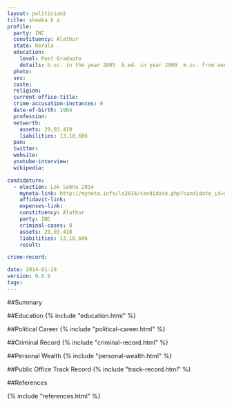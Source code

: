 ```yaml
---
layout: politician2
title: sheeba k a
profile: 
  party: INC
  constituency: Alathur
  state: Kerala
  education: 
    level: Post Graduate
    details: b.sc. in the year 2005  b.ed. in year 2009  m.sc. from annamalai university in the year 2010
  photo: 
  sex: 
  caste: 
  religion: 
  current-office-title: 
  crime-accusation-instances: 0
  date-of-birth: 1984
  profession: 
  networth: 
    assets: 29,03,410
    liabilities: 13,10,606
  pan: 
  twitter: 
  website: 
  youtube-interview: 
  wikipedia: 

candidature: 
  - election: Lok Sabha 2014
    myneta-link: http://myneta.info/ls2014/candidate.php?candidate_id=962
    affidavit-link: 
    expenses-link: 
    constituency: Alathur 
    party: INC
    criminal-cases: 0
    assets: 29,03,410
    liabilities: 13,10,606
    result:  

crime-record: 

date: 2014-01-28
version: 0.0.5
tags: 
---
```

##Summary


##Education
{% include "education.html" %}


##Political Career
{% include "political-career.html" %}


##Criminal Record
{% include "criminal-record.html" %}


##Personal Wealth
{% include "personal-wealth.html" %}


##Public Office Track Record
{% include "track-record.html" %}


##References


{% include "references.html" %}